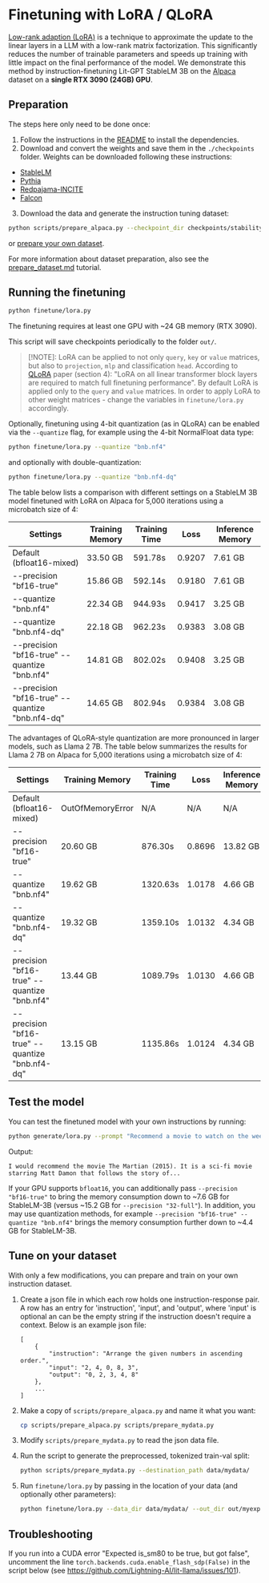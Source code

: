 # Finetuning with LoRA / QLoRA

[Low-rank adaption (LoRA)](https://arxiv.org/abs/2106.09685) is a technique to approximate the update to the linear layers in a LLM with a low-rank matrix factorization. This significantly reduces the number of trainable parameters and speeds up training with little impact on the final performance of the model.
We demonstrate this method by instruction-finetuning Lit-GPT StableLM 3B on the [Alpaca](https://github.com/tatsu-lab/stanford_alpaca) dataset on a **single RTX 3090 (24GB) GPU**.

## Preparation

The steps here only need to be done once:

1. Follow the instructions in the [README](../README.md) to install the dependencies.
2. Download and convert the weights and save them in the `./checkpoints` folder.
   Weights can be downloaded following these instructions:

- [StableLM](download_stablelm.md)
- [Pythia](download_pythia.md)
- [Redpajama-INCITE](download_redpajama_incite.md)
- [Falcon](download_falcon.md)

3. Download the data and generate the instruction tuning dataset:

```bash
python scripts/prepare_alpaca.py --checkpoint_dir checkpoints/stabilityai/stablelm-base-alpha-3b
```

or [prepare your own dataset](#tune-on-your-dataset).

For more information about dataset preparation, also see the [prepare_dataset.md](./prepare_dataset.md) tutorial.

## Running the finetuning

```bash
python finetune/lora.py
```

The finetuning requires at least one GPU with ~24 GB memory (RTX 3090).

This script will save checkpoints periodically to the folder `out/`.

> [!NOTE]\: LoRA can be applied to not only `query`, `key` or `value` matrices, but also to `projection`, `mlp` and classification `head`.
> According to [QLoRA](https://arxiv.org/abs/2305.14314) paper (section 4): "LoRA on all linear transformer block layers are required to match full finetuning performance".
> By default LoRA is applied only to the `query` and `value` matrices. In order to apply LoRA to other weight matrices - change the variables in `finetune/lora.py` accordingly.

Optionally, finetuning using 4-bit quantization (as in QLoRA) can be enabled via the `--quantize` flag, for example using the 4-bit NormalFloat data type:

```bash
python finetune/lora.py --quantize "bnb.nf4"
```

and optionally with double-quantization:

```bash
python finetune/lora.py --quantize "bnb.nf4-dq"
```

The table below lists a comparison with different settings on a StableLM 3B model finetuned with LoRA on Alpaca for 5,000 iterations using a microbatch size of 4:

| Settings                                                | Training Memory  | Training Time  | Loss      | Inference Memory |
|---------------------------------------------------------|------------------|----------------|-----------|------------------|
| Default (bfloat16-mixed)                                | 33.50 GB         | 591.78s        | 0.9207    | 7.61 GB          |
| --precision "bf16-true"                                 | 15.86 GB         | 592.14s        | 0.9180    | 7.61 GB          |
| --quantize "bnb.nf4"                                    | 22.34 GB         | 944.93s        | 0.9417    | 3.25 GB          |
| --quantize "bnb.nf4-dq"                                 | 22.18 GB         | 962.23s        | 0.9383    | 3.08 GB          |
| --precision "bf16-true"  --quantize "bnb.nf4"           | 14.81 GB         | 802.02s        | 0.9408    | 3.25 GB          |
| --precision "bf16-true"  --quantize "bnb.nf4-dq"        | 14.65 GB         | 802.94s        | 0.9384    | 3.08 GB          |

The advantages of QLoRA-style quantization are more pronounced in larger models, such as Llama 2 7B. The table below summarizes the results for Llama 2 7B on Alpaca for 5,000 iterations using a microbatch size of 4:

| Settings                                            | Training Memory  | Training Time  | Loss   | Inference Memory |
|-----------------------------------------------------|------------------|----------------|--------|------------------|
| Default (bfloat16-mixed)                            | OutOfMemoryError | N/A            | N/A    | N/A              |
| --precision "bf16-true"                             | 20.60 GB         | 876.30s        | 0.8696 | 13.82 GB         |
| --quantize "bnb.nf4"                                | 19.62 GB         | 1320.63s       | 1.0178 | 4.66 GB          |
| --quantize "bnb.nf4-dq"                             | 19.32 GB         | 1359.10s       | 1.0132 | 4.34 GB          |
| --precision "bf16-true"  --quantize "bnb.nf4"       | 13.44 GB         | 1089.79s       | 1.0130 | 4.66 GB          |
| --precision "bf16-true"  --quantize "bnb.nf4-dq"    | 13.15 GB         | 1135.86s       | 1.0124 | 4.34 GB          |

## Test the model

You can test the finetuned model with your own instructions by running:

```bash
python generate/lora.py --prompt "Recommend a movie to watch on the weekend."
```

Output:

```text
I would recommend the movie The Martian (2015). It is a sci-fi movie starring Matt Damon that follows the story of...
```

If your GPU supports `bfloat16`, you can additionally pass `--precision "bf16-true"` to bring the memory consumption down to ~7.6 GB for StableLM-3B (versus ~15.2  GB for `--precision "32-full"`). In addition, you may use quantization methods, for example `--precision "bf16-true" --quantize "bnb.nf4"` brings the memory consumption further down to ~4.4 GB for StableLM-3B.

## Tune on your dataset

With only a few modifications, you can prepare and train on your own instruction dataset.

1. Create a json file in which each row holds one instruction-response pair.
   A row has an entry for 'instruction', 'input', and 'output', where 'input' is optional an can be
   the empty string if the instruction doesn't require a context. Below is an example json file:

   ```text
   [
       {
           "instruction": "Arrange the given numbers in ascending order.",
           "input": "2, 4, 0, 8, 3",
           "output": "0, 2, 3, 4, 8"
       },
       ...
   ]
   ```

2. Make a copy of `scripts/prepare_alpaca.py` and name it what you want:

   ```bash
   cp scripts/prepare_alpaca.py scripts/prepare_mydata.py
   ```

3. Modify `scripts/prepare_mydata.py` to read the json data file.
4. Run the script to generate the preprocessed, tokenized train-val split:

   ```bash
   python scripts/prepare_mydata.py --destination_path data/mydata/
   ```

5. Run `finetune/lora.py` by passing in the location of your data (and optionally other parameters):

   ```bash
   python finetune/lora.py --data_dir data/mydata/ --out_dir out/myexperiment
   ```

## Troubleshooting

If you run into a CUDA error "Expected is_sm80 to be true, but got false", uncomment the line
`torch.backends.cuda.enable_flash_sdp(False)` in the script below (see <https://github.com/Lightning-AI/lit-llama/issues/101>).

